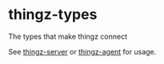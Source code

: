 thingz-types
============

The types that make thingz connect

See [thingz-server](https://github.com/mchmarny/thingz-server) or [thingz-agent](https://github.com/mchmarny/thingz-agent) for usage.
